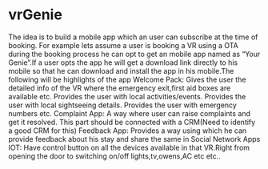 # vrGenie
The idea is to  build a mobile app which an user can subscribe at the time of booking. For example lets assume a user is booking a VR using a OTA during the booking process he can opt to get an mobile app named as “Your Genie”.If a user opts the app he will get a download link directly to his mobile so that he can download and install the app in his mobile.The following will be highlights of the app     Welcome Pack: Gives the user the detailed info of the VR where the emergency exit,first aid boxes are available etc.  Provides the user with local activities/events.  Provides the user with local sightseeing details.  Provides the user with emergency numbers etc. Complaint App:   A way where user can raise complaints and get it resolved.  This part should be connected with a CRM(Need to identify a good CRM for this)   Feedback App: Provides a way using which he can provide feedback about his stay and share the same in Social Network Apps IOT:   Have control button on all the devices available in that VR.Right from opening the door to switching on/off lights,tv,owens,AC etc etc.. 
